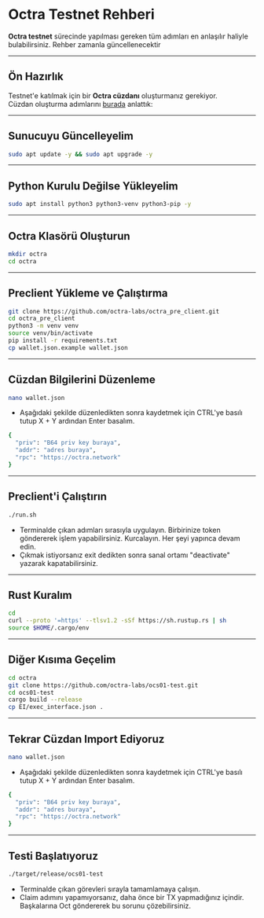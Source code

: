 # Octra Testnet Rehberi

**Octra testnet** sürecinde yapılması gereken tüm adımları en anlaşılır haliyle bulabilirsiniz. Rehber zamanla güncellenecektir

---

## Ön Hazırlık

Testnet'e katılmak için bir **Octra cüzdanı** oluşturmanız gerekiyor.  
Cüzdan oluşturma adımlarını [burada](https://t.me/GoldenZoneWeb3/11466) anlattık:

---

## Sunucuyu Güncelleyelim

```bash
sudo apt update -y && sudo apt upgrade -y
```
---

## Python Kurulu Değilse Yükleyelim

```bash
sudo apt install python3 python3-venv python3-pip -y
```
---

## Octra Klasörü Oluşturun

```bash
mkdir octra
cd octra
```
---

## Preclient Yükleme ve Çalıştırma

```bash
git clone https://github.com/octra-labs/octra_pre_client.git
cd octra_pre_client
python3 -m venv venv
source venv/bin/activate
pip install -r requirements.txt
cp wallet.json.example wallet.json
```
---

## Cüzdan Bilgilerini Düzenleme

```bash
nano wallet.json
```
- Aşağıdaki şekilde düzenledikten sonra kaydetmek için CTRL'ye basılı tutup X + Y ardından Enter basalım.

```bash
{
  "priv": "B64 priv key buraya",
  "addr": "adres buraya",
  "rpc": "https://octra.network"
}
```
---

## Preclient'i Çalıştırın

```bash
./run.sh
```
- Terminalde çıkan adımları sırasıyla uygulayın. Birbirinize token göndererek işlem yapabilirsiniz. Kurcalayın. Her şeyi yapınca devam edin.
- Çıkmak istiyorsanız exit dedikten sonra sanal ortamı "deactivate" yazarak kapatabilirsiniz.

---

## Rust Kuralım

```bash
cd
curl --proto '=https' --tlsv1.2 -sSf https://sh.rustup.rs | sh
source $HOME/.cargo/env
```
---

## Diğer Kısıma Geçelim

```bash
cd octra
git clone https://github.com/octra-labs/ocs01-test.git
cd ocs01-test
cargo build --release
cp EI/exec_interface.json .
```
---

## Tekrar Cüzdan Import Ediyoruz

```bash
nano wallet.json
```
- Aşağıdaki şekilde düzenledikten sonra kaydetmek için CTRL'ye basılı tutup X + Y ardından Enter basalım.

```bash
{
  "priv": "B64 priv key buraya",
  "addr": "adres buraya",
  "rpc": "https://octra.network"
}
```
---

## Testi Başlatıyoruz

```bash
./target/release/ocs01-test
```

- Terminalde çıkan görevleri sırayla tamamlamaya çalışın.
- Claim adımını yapamıyorsanız, daha önce bir TX yapmadığınız içindir. Başkalarına Oct göndererek bu sorunu çözebilirsiniz.
